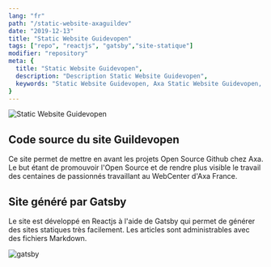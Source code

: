 ```yaml
---
lang: "fr"
path: "/static-website-axaguildev"
date: "2019-12-13"
title: "Static Website Guidevopen"
tags: ["repo", "reactjs", "gatsby","site-statique"]
modifier: "repository"
meta: {
  title: "Static Website Guidevopen",
  description: "Description Static Website Guidevopen",
  keywords: "Static Website Guidevopen, Axa Static Website Guidevopen, axa open source"
}
---
```


<section class="grid-2-small-1 af-post__section">
  <img class="af-post__img af-post__img--left" src="../../guildevopen.jpg" alt="Static Website Guidevopen" />
  <article class="af-post__article af-post__article--left">
    <h2 class="af-post__subtitle af-post__subtitle--left">Code source du site Guildevopen</h2>
    <p class="af-post__content">Ce site permet de mettre en avant les projets Open Source Github chez Axa. Le but étant de promouvoir l'Open Source et de rendre plus visible le travail des centaines de passionnés travaillant au WebCenter d'Axa France.</p>
  </article>
</section>

<section class="grid-2-small-1 af-post__section">
  <article class="af-post__article af-post__article--right">
    <h2 class="af-post__subtitle af-post__subtitle--right">Site généré par Gatsby</h2>
    <p class="af-post__content">Le site est développé en Reactjs à l'aide de Gatsby qui permet de générer des sites statiques très facilement. Les articles sont administrables avec des fichiers Markdown.</p>
  </article>
  <img class="af-post__img af-post__img--right" src="../../gatsby.svg" alt="gatsby" />
</section>
